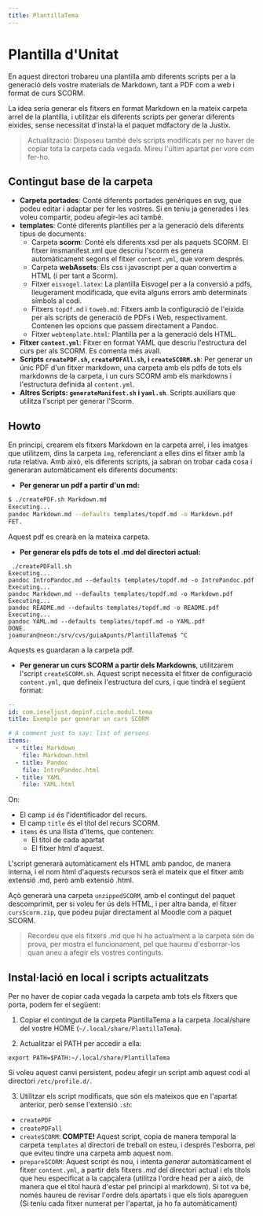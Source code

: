```yaml
---
title: PlantillaTema
---
```


# Plantilla d'Unitat

En aquest directori trobareu una plantilla amb diferents scripts per a la generació dels vostre materials de Markdown, tant a PDF com a web i format de curs SCORM.

La idea seria generar els fitxers en format Markdown en la mateix carpeta arrel de la plantilla, i utilitzar els diferents scripts per generar diferents eixides, sense necessitat d'instal·la el paquet mdfactory de la Justix.

>
> Actualització: Disposeu també dels scripts modificats per no haver de copiar tota la carpeta cada vegada. Mireu l'últim apartat per vore com fer-ho.
>

## Contingut base de la carpeta

* **Carpeta portades**: Conté diferents portades genèriques en svg, que podeu editar i adaptar per fer les vostres. Si en teniu ja generades i les voleu compartir, podeu afegir-les aci també.
* **templates**:  Conté diferents plantilles per a la generació dels diferents tipus de documents:
  * Carpeta **scorm**: Conté els diferents xsd per als paquets SCORM. El fitxer imsmanifest.xml que descriu l'scorm es genera automàticament segons el fitxer `content.yml`, que vorem després.
  * Carpeta **webAssets**: Els css i javascript per a quan convertim a HTML (i per tant a Scorm).
  * Fitxer `eisvogel.latex`: La plantilla Eisvogel per a la conversió a pdfs, lleugerament modificada, que evita alguns errors amb determinats símbols al codi.
  * Fitxers `topdf.md` i `toweb.md`: Fitxers amb la configuració de l'eixida per als scripts de generació de PDFs i Web, respectivament. Contenen les opcions que passem directament a Pandoc.
  * Fitxer `webtemplate.html`: Plantilla per a la generació dels HTML.
* **Fitxer `content.yml`**: Fitxer en format YAML que descriu l'estructura del curs per als SCORM. Es comenta més avall.
* **Scripts `createPDF.sh`, `createPDFAll.sh`, i `createSCORM.sh`**: Per generar un únic PDF d'un fitxer markdown, una carpeta amb els pdfs de tots els markdowns de la carpeta, i un curs SCORM amb els markdowns i l'estructura definida al `content.yml`.
* **Altres Scripts: `generateManifest.sh` i `yaml.sh`**. Scripts auxiliars que utilitza l'script per generar l'Scorm.


## Howto

En principi, crearem els fitxers Markdown en la carpeta arrel, i les imatges que utilitzem, dins la carpeta `img`, referenciant a elles dins el fitxer amb la ruta relativa. Amb això, els diferents scripts, ja sabran on trobar cada cosa i generaran automàticament els diferents documents:

* **Per generar un pdf a partir d'un md:**

```sh
$ ./createPDF.sh Markdown.md 
Executing...
pandoc Markdown.md --defaults templates/topdf.md -o Markdown.pdf
FET.
```

Aquest pdf es crearà en la mateixa carpeta.

* **Per generar els pdfs de tots el .md del directori actual:**

```
 ./createPDFall.sh 
Executing...
pandoc IntroPandoc.md --defaults templates/topdf.md -o IntroPandoc.pdf
Executing...
pandoc Markdown.md --defaults templates/topdf.md -o Markdown.pdf
Executing...
pandoc README.md --defaults templates/topdf.md -o README.pdf
Executing...
pandoc YAML.md --defaults templates/topdf.md -o YAML.pdf
DONE.
joamuran@neon:/srv/cvs/guiaApunts/PlantillaTema$ ^C
```

Aquests es guardaran a la carpeta pdf.


* **Per generar un curs SCORM a partir dels Markdowns**, utilitzarem l'script `createSCORM.sh`. Aquest script necessita el fitxer de configuració `content.yml`, que defineix l'estructura del curs, i que tindrà el següent format:

```yaml
--
id: com.ieseljust.depinf.cicle.modul.tema
title: Exemple per generar un curs SCORM

# A comment just to say: list of persons
items:
  - title: Markdown
    file: Markdown.html
  - title: Pandoc
    file: IntroPandoc.html
  - title: YAML
    file: YAML.html
```

On:

* El camp `id` és l'identificador del recurs.
* El camp `title` és el títol del recurs SCORM.
* `items` és una llista d'items, que contenen:
    * El títol de cada apartat
    * El fitxer html d'aquest.

L'script generarà automàticament els HTML amb pandoc, de manera interna, i el nom html d'aquests recursos serà el mateix que el fitxer amb extensió .md, però amb extensió .html.

Açò generarà una carpeta `unzippedSCORM`, amb el contingut del paquet descomprimit, per si voleu fer ús dels HTML, i per altra banda, el fitxer `cursScorm.zip`, que podeu pujar directament al Moodle com a paquet SCORM. 

>
> Recordeu que els fitxers .md que hi ha actualment a la carpeta són de prova, per mostra el funcionament, pel que haureu d'esborrar-los quan aneu a afegir els vostres continguts.
>


## Instal·lació en local i scripts actualitzats

Per no haver de copiar cada vegada la carpeta amb tots els fitxers que porta, podem fer el següent:

1. Copiar el contingut de la carpeta PlantillaTema a la carpeta .local/share del vostre HOME (`~/.local/share/PlantillaTema`).

2. Actualitzar el PATH per accedir a ella:

```
export PATH=$PATH:~/.local/share/PlantillaTema
```

Si voleu aquest canvi persistent, podeu afegir un script amb aquest codi al directori `/etc/profile.d/`.

3. Utilitzar els script modificats, que són els mateixos que en l'apartat anterior, però sense l'extensió `.sh`:

* `createPDF`
* `createPDFall`
* `createSCORM`: **COMPTE!** Aquest script, copia de manera temporal la carpeta `templates` al directori de treball on esteu, i després l'esborra, pel que eviteu tindre una carpeta amb aquest nom.
* `prepareSCORM`: Aquest script és nou, i intenta *generar* automàticament el fitxer `content.yml`, a partir dels fitxers *.md* del directori actual i els títols que heu especificat a la capçalera (utilitza l'ordre head per a això, de manera que el títol haurà d'estar pel principi al markdown). Si tot va bé, només haureu de revisar l'ordre dels apartats i que els tìols apareguen (Si teniu cada fitxer numerat per l'apartat, ja ho fa automàticament)
